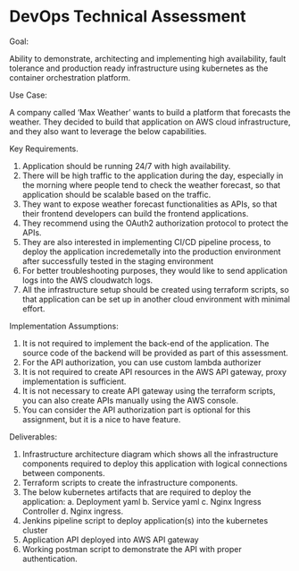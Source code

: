 # DevOps Technical Assessment #

Goal:

  Ability	 to	 demonstrate, architecting and implementing high availability, fault tolerance	 and	 production	 ready	infrastructure	using	kubernetes	as	the	container	orchestration	platform.

Use Case:

  A company called	‘Max	Weather’	wants	to	build	a	platform	that	forecasts	the	weather. They	decided	to build that	application	on	AWS	cloud	infrastructure,	and	they	also	want	to	leverage	the	below capabilities.

Key Requirements.

   1. Application should be running	24/7 with high availability.
   2. There	will be	high traffic	 to	 the	application	during	 the	day,	especially	in the morning	where people tend	to	check	the	weather	forecast,	so	that	application	should	be	scalable based	on the	traffic.
   3. They	want	to	expose	weather	forecast	functionalities	as	APIs,	so	that	their	frontend developers can build	the	frontend	applications.
   4. They	recommend	using	the	OAuth2	authorization	protocol	to	protect	the	APIs.
   5. They	 are	 also	 interested	 in	 implementing	 CI/CD	 pipeline	 process,	 to	 deploy	 the	 application incredemetally	into	the	production	environment	after	successfully	tested	in	the	staging	environment
   6. For	 better	 troubleshooting	 purposes,	 they	 would	 like	 to	 send	 application	 logs into the AWS cloudwatch	logs.
   7. All	the	infrastructure setup	should	be	created	using	terraform	scripts,	so	that application	can	be	set	up	in	another	cloud	environment	with	minimal	effort.

Implementation Assumptions:

   1. It	is	not	required	to	implement	the	back-end	of	the	application.	The	source	code	of	the	backend	will be	provided	as	part	of	this	assessment.
   2. For	the	API	authorization,	you	can	use	custom	lambda	authorizer
   3. It	is	not	required	to	create	API	resources	in	the	AWS	API	gateway,	proxy	implementation	is	sufficient.
   4. It	 is	 not	 necessary	 to	 create	 API	 gateway	 using	 the	 terraform	 scripts,	 you	 can	 also	 create	 APIs manually	using	the	AWS	console.
   5. You	 can	 consider	 the	API	authorization	 part	 is	 optional	 for	 this assignment,	 but	 it	 is	a	 nice	 to	 have feature.

Deliverables:

   1. Infrastructure	 architecture	 diagram	 which	 shows	 all	 the	 infrastructure	 components	required to deploy	this	application	with	logical	connections	between	components.
   2. Terraform	scripts	to	create	the	infrastructure	components.
   3. The	below	kubernetes	artifacts	that	are	required	to	deploy	the	application:
     a. Deployment	yaml
     b. Service	yaml
     c. Nginx	Ingress	Controller
     d. Nginx	ingress.
   4. Jenkins	pipeline	script	to	deploy	application(s)	into	the	kubernetes	cluster
   5. Application	API	deployed	into	AWS	API	gateway
   6. Working	postman	script	to	demonstrate	the	API	with	proper	authentication.